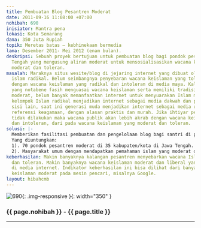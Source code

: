 ```yaml
---
title: Pembuatan Blog Pesantren Moderat
date: 2011-09-16 11:08:00 +07:00
nohibah: 690
inisiator: Mantra pena
lokasi: Kota Semarang
dana: 350 Juta Rupiah
topik: Meretas batas – kebhinekaan bermedia
lama: Desember 2011- Mei 2012 (enam bulan).
deskripsi: Sebuah proyek bertujuan untuk pembuatan blog bagi pondok pesantren di Jawa
  Tengah yang mengusung aliran moderat untuk mensosialisasikan wacana keislaman yang
  moderat dan toleran.
masalah: Maraknya situs wesite/blog di jejaring internet yang dibuat oleh kalangan
  islam radikal. Belum seimbangnya penyebaran wacana keislaman yang toleran dan moderat
  dengan wacana keislaman yang radikal dan intoleran di media maya. Kalangan pesantren
  yang notabene fasih menguasai wacana keislaman serta memiliki tradisi keislaman
  moderat, belum banyak memanfaatkan internet untuk menyuarakan Islam moderat. Sebaliknya,
  kelompok Islam radikal menjadikan internet sebagai media dakwah dan provokasi. Di
  sisi lain, saat ini generasi muda menjadikan internet sebagai media untuk mencari
  referensi keagamaan, dengan alasan praktis dan murah. Jika ihtiyar penyeimbangan
  tidak dilakukan maka wacana publik akan lebih akrab dengan wacana keislaman radikal
  dan intoleran, dari pada wacana keislaman yang moderat dan toleran.
solusi: |-
  Memberikan fasilitasi pembuatan dan pengelolaan blog bagi santri di pondok pesantren-pondok pesantren moderat guna menyuarakan wacana keislaman yang moderat dan toleran secara rutin. Fasilitasi akan diberikan kepada 70 pondok pesantren yang mewakili 35 kabupaten/kota di Jawa Tengah.
  Yang diuntungkan:
  1). 70 pondok pesantren moderat di 35 kabupaten/kota di Jawa Tengah.
  2). Masyarakat umum dengan mendapatkan pemahaman islam yang moderat dan toleran.
keberhasilan: Makin banyaknya kalangan pesantren menyebarkan wacana Islam moderat
  dan toleran. Makin banyaknya wacana keislaman moderat dan liberal yang tersebar
  di media internet. Indikator keberhasilan ini bisa dilihat dari banyaknya informasi
  keislaman moderat pada mesin pencari, misalnya Google.
layout: hibahcmb
---
```


![690](/static/img/hibahcmb/690.png){: .img-responsive }{: width="350" }

### {{ page.nohibah }} - {{ page.title }}

---
